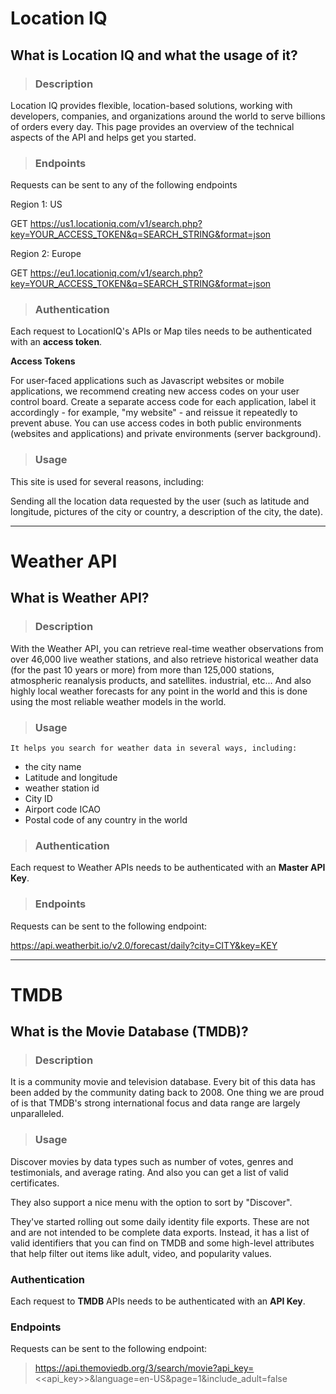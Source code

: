 # **Location IQ** 

## **What is Location IQ and what the usage of it?**

> ### **Description**

Location IQ provides flexible, location-based solutions, working with developers, companies, and organizations around the world to serve billions of orders every day. This page provides an overview of the technical aspects of the API and helps get you started.

> ### **Endpoints**

Requests can be sent to any of the following endpoints

Region 1: US

GET https://us1.locationiq.com/v1/search.php?key=YOUR_ACCESS_TOKEN&q=SEARCH_STRING&format=json

Region 2: Europe

GET https://eu1.locationiq.com/v1/search.php?key=YOUR_ACCESS_TOKEN&q=SEARCH_STRING&format=json


> ### **Authentication**
Each request to LocationIQ's APIs or Map tiles needs to be authenticated with an **access token**.

**Access Tokens**

For user-faced applications such as Javascript websites or mobile applications, we recommend creating new access codes on your user control board. Create a separate access code for each application, label it accordingly - for example, "my website" - and reissue it repeatedly to prevent abuse. You can use access codes in both public environments (websites and applications) and private environments (server background).

> ### **Usage**

This site is used for several reasons, including:

Sending all the location data requested by the user (such as latitude and longitude, pictures of the city or country, a description of the city, the date).

____

# **Weather API**

## **What is Weather API?**

> ### **Description**

With the Weather API, you can retrieve real-time weather observations from over 46,000 live weather stations, and also retrieve historical weather data (for the past 10 years or more) from more than 125,000 stations, atmospheric reanalysis products, and satellites. industrial, etc... And also highly local weather forecasts for any point in the world and this is done using the most reliable weather models in the world.

>### **Usage**

`It helps you search for weather data in several ways, including:`


- the city name
- Latitude and longitude
- weather station id
- City ID
- Airport code ICAO
- Postal code of any country in the world


>### **Authentication**

Each request to Weather APIs needs to be authenticated with an **Master API Key**.

>### **Endpoints**

Requests can be sent to the following endpoint:

https://api.weatherbit.io/v2.0/forecast/daily?city=CITY&key=KEY

____

# **TMDB**

## **What is the Movie Database (TMDB)?**

>### **Description**

It is a community movie and television database. Every bit of this data has been added by the community dating back to 2008.
One thing we are proud of is that TMDB's strong international focus and data range are largely unparalleled.

> ### **Usage**

Discover movies by data types such as number of votes, genres and testimonials, and average rating. And also you can get a list of valid certificates.

They also support a nice menu with the option to sort by "Discover".

They've started rolling out some daily identity file exports. These are not and are not intended to be complete data exports. Instead, it has a list of valid identifiers that you can find on TMDB and some high-level attributes that help filter out items like adult, video, and popularity values.

### **Authentication**

Each request to **TMDB** APIs needs to be authenticated with an **API Key**.

### **Endpoints**

Requests can be sent to the following endpoint:

> https://api.themoviedb.org/3/search/movie?api_key=<<api_key>>&language=en-US&page=1&include_adult=false
